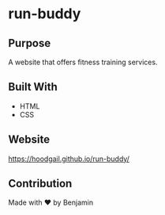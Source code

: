 # run-buddy

## Purpose
A website that offers fitness training services.

## Built With
* HTML
* CSS

## Website
https://hoodgail.github.io/run-buddy/

## Contribution
Made with ❤️ by Benjamin
